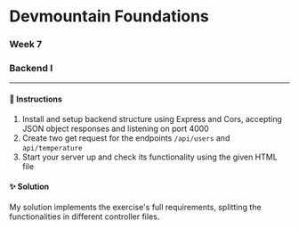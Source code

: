 # Devmountain Foundations
### Week 7
### Backend I

---

#### :dart: Instructions
1. Install and setup backend structure using Express and Cors, accepting JSON object responses and listening on port 4000
2. Create two get request for the endpoints `/api/users` and `api/temperature`
3. Start your server up and check its functionality using the given HTML file

#### :sparkles: Solution
My solution implements the exercise's full requirements, splitting the functionalities in different controller files.
